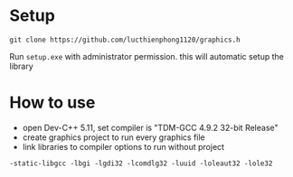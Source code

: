 # Setup

```
git clone https://github.com/lucthienphong1120/graphics.h
```

Run `setup.exe` with administrator permission. this will automatic setup the library

# How to use

+ open Dev-C++ 5.11, set compiler is "TDM-GCC 4.9.2 32-bit Release"
+ create graphics project to run every graphics file
+ link libraries to compiler options to run without project

```
-static-libgcc -lbgi -lgdi32 -lcomdlg32 -luuid -loleaut32 -lole32
```
